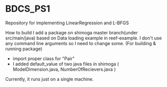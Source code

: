 BDCS_PS1
========

Repository for implementing LinearRegression and L-BFGS

How to build
 I add a package on shimoga master branch(under src/main/java) based on Data loading example in reef-example. 
 I don't use any command line arguments so I need to change some. (For building & running package)
  - import proper class for "Pair"
  - I added default_value of two java files in shimoga ( ModelDimension.java, NumberOfRecievers.java )
  
Currently, it runs just on a single machine.
